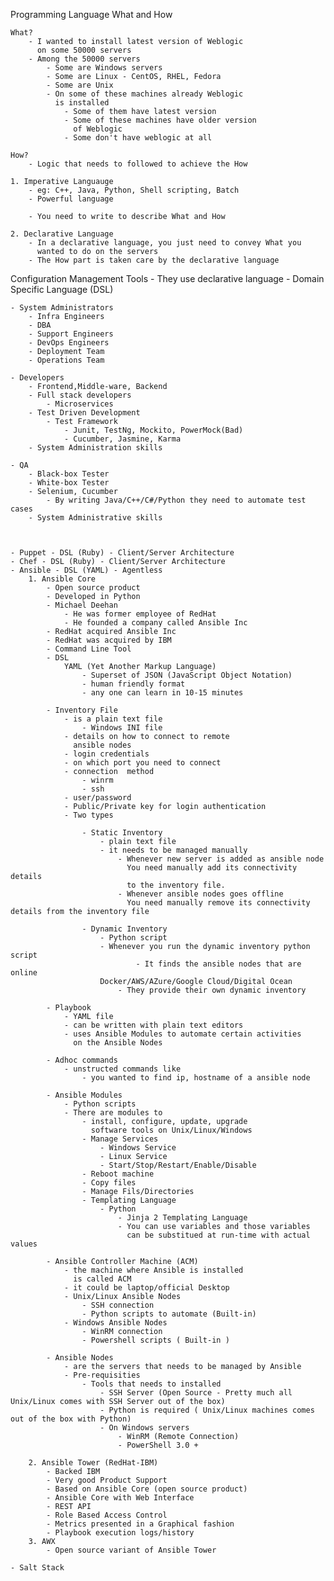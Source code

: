 Programming Language
	What and How

	What?
		- I wanted to install latest version of Weblogic
		  on some 50000 servers
		- Among the 50000 servers
			- Some are Windows servers
			- Some are Linux - CentOS, RHEL, Fedora
			- Some are Unix
			- On some of these machines already Weblogic
			  is installed
			  	- Some of them have latest version
			  	- Some of these machines have older version
			  	  of Weblogic
			  	- Some don't have weblogic at all

	How?
		- Logic that needs to followed to achieve the How

	1. Imperative Languauge
		- eg: C++, Java, Python, Shell scripting, Batch 
		- Powerful language

		- You need to write to describe What and How

	2. Declarative Language
		- In a declarative language, you just need to convey What you
		  wanted to do on the servers
		- The How part is taken care by the declarative language



Configuration Management Tools
	- They use declarative language
	- Domain Specific Language (DSL)

	- System Administrators
		- Infra Engineers
		- DBA
		- Support Engineers
		- DevOps Engineers
		- Deployment Team
		- Operations Team

	- Developers
		- Frontend,Middle-ware, Backend
		- Full stack developers
			- Microservices
		- Test Driven Development
			- Test Framework
				- Junit, TestNg, Mockito, PowerMock(Bad)
				- Cucumber, Jasmine, Karma
		- System Administration skills

	- QA
		- Black-box Tester
		- White-box Tester
		- Selenium, Cucumber
			- By writing Java/C++/C#/Python they need to automate test cases
		- System Administrative skills



	- Puppet - DSL (Ruby) - Client/Server Architecture
	- Chef - DSL (Ruby)	- Client/Server Architecture
	- Ansible - DSL (YAML) - Agentless
		1. Ansible Core
			- Open source product
			- Developed in Python
			- Michael Deehan
				- He was former employee of RedHat
				- He founded a company called Ansible Inc
			- RedHat acquired Ansible Inc
			- RedHat was acquired by IBM
			- Command Line Tool
			- DSL
				YAML (Yet Another Markup Language)
					- Superset of JSON (JavaScript Object Notation)
					- human friendly format
					- any one can learn in 10-15 minutes
			
			- Inventory File
				- is a plain text file
					- Windows INI file
				- details on how to connect to remote 
				  ansible nodes
				- login credentials
				- on which port you need to connect
				- connection  method
					- winrm
					- ssh
				- user/password
				- Public/Private key for login authentication
				- Two types

					- Static Inventory
						- plain text file
						- it needs to be managed manually
							- Whenever new server is added as ansible node
							  You need manually add its connectivity details
							  to the inventory file.
							- Whenever ansible nodes goes offline
							  You need manually remove its connectivity details from the inventory file

					- Dynamic Inventory
						- Python script
						- Whenever you run the dynamic inventory python script
								- It finds the ansible nodes that are online
						Docker/AWS/AZure/Google Cloud/Digital Ocean
							- They provide their own dynamic inventory

			- Playbook
				- YAML file
				- can be written with plain text editors
				- uses Ansible Modules to automate certain activities
				  on the Ansible Nodes

			- Adhoc commands
				- unstructed commands like
					- you wanted to find ip, hostname of a ansible node
					
			- Ansible Modules
				- Python scripts
				- There are modules to
					- install, configure, update, upgrade
					  software tools on Unix/Linux/Windows
					- Manage Services
						- Windows Service
						- Linux Service
						- Start/Stop/Restart/Enable/Disable
					- Reboot machine
					- Copy files
					- Manage Fils/Directories
					- Templating Language
						- Python
							- Jinja 2 Templating Language
							- You can use variables and those variables
							  can be substitued at run-time with actual values

			- Ansible Controller Machine (ACM)
				- the machine where Ansible is installed
				  is called ACM
				- it could be laptop/official Desktop
				- Unix/Linux Ansible Nodes
					- SSH connection
					- Python scripts to automate (Built-in)
				- Windows Ansible Nodes
					- WinRM connection
					- Powershell scripts ( Built-in )

			- Ansible Nodes
				- are the servers that needs to be managed by Ansible
				- Pre-requisities
					- Tools that needs to installed
						- SSH Server (Open Source - Pretty much all Unix/Linux comes with SSH Server out of the box)
						- Python is required ( Unix/Linux machines comes out of the box with Python)
						- On Windows servers
							- WinRM (Remote Connection)
							- PowerShell 3.0 +

		2. Ansible Tower (RedHat-IBM)
			- Backed IBM
			- Very good Product Support
			- Based on Ansible Core (open source product)
			- Ansible Core with Web Interface
			- REST API
			- Role Based Access Control
			- Metrics presented in a Graphical fashion
			- Playbook execution logs/history 
		3. AWX
			- Open source variant of Ansible Tower

	- Salt Stack
